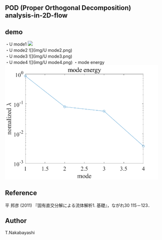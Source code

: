 ## POD (Proper Orthogonal Decomposition) analysis-in-2D-flow

## demo
・U mode1 
![](img/U-mode1.png)   
・U mode2 
![](img/U mode2.png)  
・U mode3 
![](img/U mode3.png)  
・U mode4 
![](img/U mode4.png) 
・mode energy 
![](img/ModeEnergy.png) 


## Reference
平 邦彦 (2011) 『固有直交分解による流体解析1. 基礎』，ながれ30 115－123．

## Author
T.Nakabayashi
